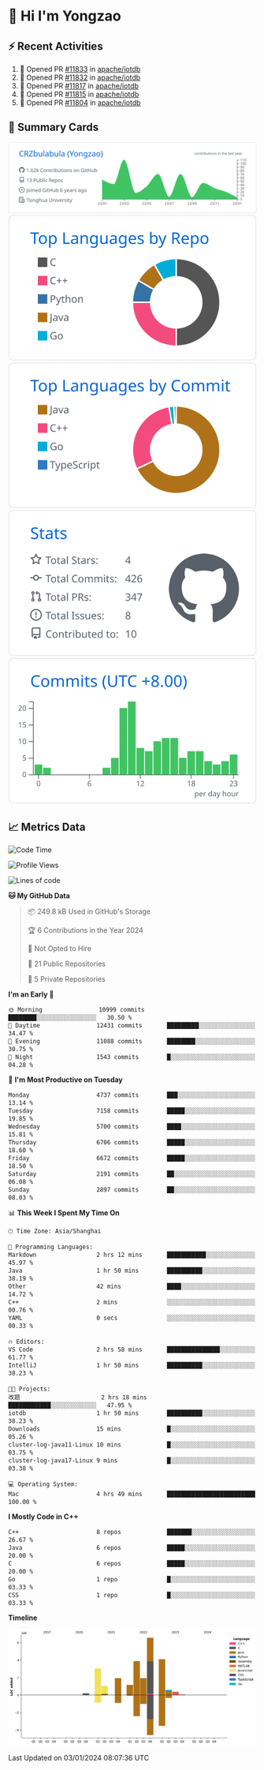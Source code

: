 # 👋 Hi I'm Yongzao

## ⚡ Recent Activities
<!--START_SECTION:activity-->
1. 💪 Opened PR [#11833](https://github.com/apache/iotdb/pull/11833) in [apache/iotdb](https://github.com/apache/iotdb)
2. 💪 Opened PR [#11832](https://github.com/apache/iotdb/pull/11832) in [apache/iotdb](https://github.com/apache/iotdb)
3. 💪 Opened PR [#11817](https://github.com/apache/iotdb/pull/11817) in [apache/iotdb](https://github.com/apache/iotdb)
4. 💪 Opened PR [#11815](https://github.com/apache/iotdb/pull/11815) in [apache/iotdb](https://github.com/apache/iotdb)
5. 💪 Opened PR [#11804](https://github.com/apache/iotdb/pull/11804) in [apache/iotdb](https://github.com/apache/iotdb)
<!--END_SECTION:activity-->

## 🎑 Summary Cards

[![](https://raw.githubusercontent.com/CRZbulabula/CRZbulabula/main/profile-summary-card-output/github/0-profile-details.svg)](https://github.com/vn7n24fzkq/github-profile-summary-cards)
[![](https://raw.githubusercontent.com/CRZbulabula/CRZbulabula/main/profile-summary-card-output/github/1-repos-per-language.svg)](https://github.com/vn7n24fzkq/github-profile-summary-cards) [![](https://raw.githubusercontent.com/CRZbulabula/CRZbulabula/main/profile-summary-card-output/github/2-most-commit-language.svg)](https://github.com/vn7n24fzkq/github-profile-summary-cards)
[![](https://raw.githubusercontent.com/CRZbulabula/CRZbulabula/main/profile-summary-card-output/github/3-stats.svg)](https://github.com/vn7n24fzkq/github-profile-summary-cards) [![](https://raw.githubusercontent.com/CRZbulabula/CRZbulabula/main/profile-summary-card-output/github/4-productive-time.svg)](https://github.com/vn7n24fzkq/github-profile-summary-cards)

## 📈 Metrics Data

<!--START_SECTION:waka-->
![Code Time](http://img.shields.io/badge/Code%20Time-529%20hrs%2050%20mins-blue)

![Profile Views](http://img.shields.io/badge/Profile%20Views-0-blue)

![Lines of code](https://img.shields.io/badge/From%20Hello%20World%20I%27ve%20Written-24.6%20million%20lines%20of%20code-blue)

**🐱 My GitHub Data** 

> 📦 249.8 kB Used in GitHub's Storage 
 > 
> 🏆 6 Contributions in the Year 2024
 > 
> 🚫 Not Opted to Hire
 > 
> 📜 21 Public Repositories 
 > 
> 🔑 5 Private Repositories 
 > 
**I'm an Early 🐤** 

```text
🌞 Morning                10999 commits       ████████░░░░░░░░░░░░░░░░░   30.50 % 
🌆 Daytime                12431 commits       █████████░░░░░░░░░░░░░░░░   34.47 % 
🌃 Evening                11088 commits       ████████░░░░░░░░░░░░░░░░░   30.75 % 
🌙 Night                  1543 commits        █░░░░░░░░░░░░░░░░░░░░░░░░   04.28 % 
```
📅 **I'm Most Productive on Tuesday** 

```text
Monday                   4737 commits        ███░░░░░░░░░░░░░░░░░░░░░░   13.14 % 
Tuesday                  7158 commits        █████░░░░░░░░░░░░░░░░░░░░   19.85 % 
Wednesday                5700 commits        ████░░░░░░░░░░░░░░░░░░░░░   15.81 % 
Thursday                 6706 commits        █████░░░░░░░░░░░░░░░░░░░░   18.60 % 
Friday                   6672 commits        █████░░░░░░░░░░░░░░░░░░░░   18.50 % 
Saturday                 2191 commits        ██░░░░░░░░░░░░░░░░░░░░░░░   06.08 % 
Sunday                   2897 commits        ██░░░░░░░░░░░░░░░░░░░░░░░   08.03 % 
```


📊 **This Week I Spent My Time On** 

```text
🕑︎ Time Zone: Asia/Shanghai

💬 Programming Languages: 
Markdown                 2 hrs 12 mins       ███████████░░░░░░░░░░░░░░   45.97 % 
Java                     1 hr 50 mins        ██████████░░░░░░░░░░░░░░░   38.19 % 
Other                    42 mins             ████░░░░░░░░░░░░░░░░░░░░░   14.72 % 
C++                      2 mins              ░░░░░░░░░░░░░░░░░░░░░░░░░   00.76 % 
YAML                     0 secs              ░░░░░░░░░░░░░░░░░░░░░░░░░   00.33 % 

🔥 Editors: 
VS Code                  2 hrs 58 mins       ███████████████░░░░░░░░░░   61.77 % 
IntelliJ                 1 hr 50 mins        ██████████░░░░░░░░░░░░░░░   38.23 % 

🐱‍💻 Projects: 
改题                       2 hrs 18 mins       ████████████░░░░░░░░░░░░░   47.95 % 
iotdb                    1 hr 50 mins        ██████████░░░░░░░░░░░░░░░   38.23 % 
Downloads                15 mins             █░░░░░░░░░░░░░░░░░░░░░░░░   05.26 % 
cluster-log-java11-Linux 10 mins             █░░░░░░░░░░░░░░░░░░░░░░░░   03.75 % 
cluster-log-java17-Linux 9 mins              █░░░░░░░░░░░░░░░░░░░░░░░░   03.38 % 

💻 Operating System: 
Mac                      4 hrs 49 mins       █████████████████████████   100.00 % 
```

**I Mostly Code in C++** 

```text
C++                      8 repos             ███████░░░░░░░░░░░░░░░░░░   26.67 % 
Java                     6 repos             █████░░░░░░░░░░░░░░░░░░░░   20.00 % 
C                        6 repos             █████░░░░░░░░░░░░░░░░░░░░   20.00 % 
Go                       1 repo              █░░░░░░░░░░░░░░░░░░░░░░░░   03.33 % 
CSS                      1 repo              █░░░░░░░░░░░░░░░░░░░░░░░░   03.33 % 
```



**Timeline**

![Lines of Code chart](https://raw.githubusercontent.com/CRZbulabula/CRZbulabula/main/assets/bar_graph.png)


 Last Updated on 03/01/2024 08:07:36 UTC
<!--END_SECTION:waka-->

